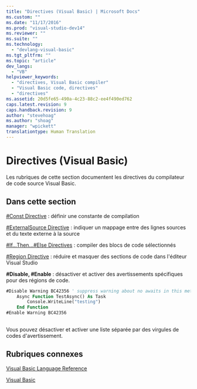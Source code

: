 ```yaml
---
title: "Directives (Visual Basic) | Microsoft Docs"
ms.custom: ""
ms.date: "11/17/2016"
ms.prod: "visual-studio-dev14"
ms.reviewer: ""
ms.suite: ""
ms.technology: 
  - "devlang-visual-basic"
ms.tgt_pltfrm: ""
ms.topic: "article"
dev_langs: 
  - "VB"
helpviewer_keywords: 
  - "directives, Visual Basic compiler"
  - "Visual Basic code, directives"
  - "directives"
ms.assetid: 20d5fe65-490a-4c23-88c2-ee4f490ed762
caps.latest.revision: 9
caps.handback.revision: 9
author: "stevehoag"
ms.author: "shoag"
manager: "wpickett"
translationtype: Human Translation
---
```

# Directives (Visual Basic)
Les rubriques de cette section documentent les directives du compilateur de code source Visual Basic.  
  
## Dans cette section  
 [\#Const Directive](../../../visual-basic/language-reference/directives/const-directive.md) : définir une constante de compilation  
  
 [\#ExternalSource Directive](../../../visual-basic/language-reference/directives/externalsource-directive.md) : indiquer un mappage entre des lignes sources et du texte externe à la source  
  
 [\#If...Then...\#Else Directives](../../../visual-basic/language-reference/directives/if-then-else-directives.md) : compiler des blocs de code sélectionnés  
  
 [\#Region Directive](../../../visual-basic/language-reference/directives/region-directive.md) : réduire et masquer des sections de code dans l'éditeur Visual Studio  
  
 **\#Disable, \#Enable** : désactiver et activer des avertissements spécifiques pour des régions de code.  
  
```vb  
#Disable Warning BC42356 ' suppress warning about no awaits in this method  
    Async Function TestAsync() As Task  
        Console.WriteLine("testing")  
    End Function  
#Enable Warning BC42356  
  
```  
  
 Vous pouvez désactiver et activer une liste séparée par des virgules de codes d'avertissement.  
  
## Rubriques connexes  
 [Visual Basic Language Reference](../../../visual-basic/language-reference/index.md)  
  
 [Visual Basic](../../../visual-basic/index.md)